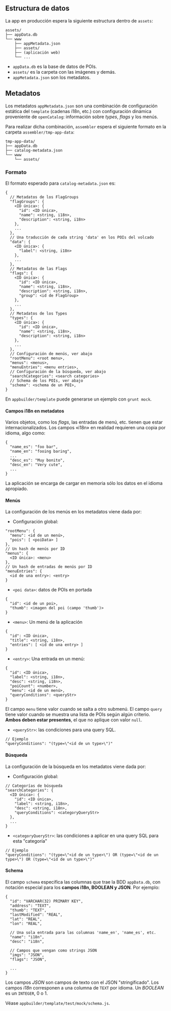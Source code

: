 ## Estructura de datos

La app en producción espera la siguiente estructura dentro de `assets`:

    assets/
    ├── appData.db
    └── www
        ├── appMetadata.json
        ├── assets/
        ├── (aplicación web)
        └── ...

* `appData.db` es la base de datos de POIs.
* `assets/` es la carpeta con las imágenes y demás.
* `appMetadata.json` son los metadatos.

## Metadatos
Los metadatos `appMetadata.json` son una combinación de configuración estática del `template` (cadenas i18n, etc.) con configuración dinámica proveniente de `openCatalog`: información sobre *types*, *flags* y los menús.

Para realizar dicha combinación, `assembler` espera el siguiente formato en la carpeta `assembler/tmp-app-data`:

    tmp-app-data/
    ├── appData.db
    ├── catalog-metadata.json
    └── www
        └── assets/

### Formato
El formato esperado para `catalog-metadata.json` es:

    {
      // Metadatos de los FlagGroups
      "flagGroups": {
        <ID única>: {
          "id": <ID única>,
          "name": <string, i18n>,
          "description": <string, i18n>
        },
        ...
      },
      // Una traducción de cada string 'data' en los POIs del volcado
      "data": {
        <ID única>: {
          "label": <string, i18n>
        },
        ...
      },
      // Metadatos de las Flags
      "flags": { 
        <ID única>: {
          "id": <ID única>,
          "name": <string, i18n>,
          "description": <string, i18n>,
          "group": <id de FlagGroup>
        },
        ...
      },
      // Metadatos de los Types
      "types": {
        <ID única>: {
          "id": <ID única>,
          "name": <string, i18n>,
          "description": <string, i18n>
        },
        ...
      },
      // Configuración de menús, ver abajo
      "rootMenu": <root menu>,
      "menus": <menus>,
      "menuEntries": <menu entries>,
      // Configuración de la búsqueda, ver abajo
      "searchCategories": <search categories>
      // Schema de los POIs, ver abajo
      "schema": <schema de un POI>,
    }

En `appbuilder/template` puede generarse un ejemplo con `grunt mock`.

#### Campos i18n en metadatos
Varios objetos, como los *flags*, las entradas de menú, etc. tienen que estar internacionalizados. Los campos «i18n» en realidad requieren una copia por idioma, algo como:

    {
      "name_es": "foo bar",
      "name_en": "fooing baring",
      ...
      "desc_es": "Muy bonito",
      "desc_en": "Very cute",
      ...
    }
La aplicación se encarga de cargar en memoria sólo los datos en el idioma apropiado.

#### Menús
La configuración de los menús en los metadatos viene dada por:

* Configuración global:

```
"rootMenu": {
  "menu": <id de un menú>,
  "pois": [ <poiData> ]
},
// Un hash de menús por ID
"menus": {
  <ID única>: <menu>  
},
// Un hash de entradas de menús por ID
"menuEntries": {
  <id de una entry>: <entry>
}
```

* `<poi data>`: datos de POIs en portada

```
{
  "id": <id de un poi>,
  "thumb": <imagen del poi (campo 'thumb')>
}
```

* `<menu>`: Un menú de la aplicación

```
{
  "id": <ID única>,
  "title": <string, i18n>,
  "entries": [ <id de una entry> ]
}
```

* `<entry>`: Una entrada en un menú:

```
{
  "id": <ID única>,
  "label": <string, i18n>,
  "desc": <string, i18n>,
  "poiCount": <number>,
  "menu": <id de un menú>,
  "queryConditions": <queryStr>
}
```
El campo `menu` tiene valor cuando se salta a otro submenú. El campo `query` tiene valor cuando se muestra una lista de POIs según algún criterio. **Ambos deben estar presentes**, el que no aplique con valor `null`.

* `<queryStr>`: las condiciones para una query SQL.

```
// Ejemplo
"queryConditions": "(type=\"<id de un type>\")"
```

#### Búsqueda
La configuración de la búsqueda en los metadatos viene dada por:

* Configuración global:

```
// Categorías de búsqueda
"searchCategories": {
  <ID única>: {
    "id": <ID única>,
    "label": <string, i18n>,
    "desc": <string, i18n>,
    "queryConditions": <categoryQueryStr>
  },
  ...
}
```

* `<categoryQueryStr>`: las condiciones a aplicar en una query SQL para esta "categoría"

```
// Ejemplo
"queryConditions": "(type=\"<id de un type>\") OR (type=\"<id de un type>\") OR (type=\"<id de un type>\")"
```

#### Schema
El campo `schema` especifica las columnas que trae la BDD `appData.db`, con notación especial para los **campos i18n, BOOLEAN y JSON**. Por ejemplo:

    {
      "id": "VARCHAR(32) PRIMARY KEY",
      "address": "TEXT",
      "thumb": "TEXT",
      "lastModified": "REAL",
      "lat": "REAL",
      "lon": "REAL",

      // Una sola entrada para las columnas 'name_en', 'name_es', etc.
      "name": "i18n",
      "desc": "i18n",
  
      // Campos que vengan como strings JSON
      "imgs": "JSON",
      "flags": "JSON",
      
      ...
    }

Los campos *JSON* son campos de texto con el JSON "stringificado". Los campos *i18n* corresponen a una columna de `TEXT` por idioma. Un *BOOLEAN* es un `INTEGER`, 0 o 1.

Véase `appbuilder/template/test/mock/schema.js`.